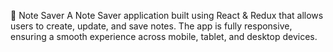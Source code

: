 📒 Note Saver
A Note Saver application built using React & Redux that allows users to create, update, and save notes. The app is fully responsive, ensuring a smooth experience across mobile, tablet, and desktop devices.